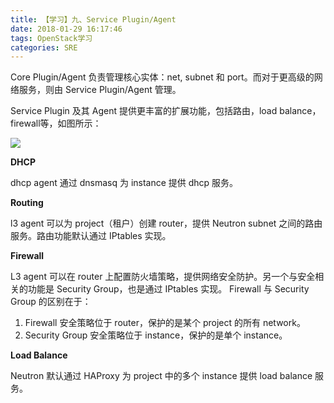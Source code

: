 ```yaml
---
title: 【学习】九、Service Plugin/Agent
date: 2018-01-29 16:17:46
tags: OpenStack学习
categories: SRE
---
```


Core Plugin/Agent 负责管理核心实体：net, subnet 和 port。而对于更高级的网络服务，则由 Service Plugin/Agent 管理。

<!-- more -->

Service Plugin 及其 Agent 提供更丰富的扩展功能，包括路由，load balance，firewall等，如图所示：

![](http://mmbiz.qpic.cn/mmbiz/Hia4HVYXRicqHiabflAkZBcRNYx9pp6lLvQicoW9Cfticpriaa0dmXlUrQHwpSsySFpyibFu3TVYMFfuq5NFfX85vJLVQ/640?wx_fmt=png&tp=webp&wxfrom=5&wx_lazy=1)

**DHCP**

dhcp agent 通过 dnsmasq 为 instance 提供 dhcp 服务。

**Routing**

l3 agent 可以为 project（租户）创建 router，提供 Neutron subnet 之间的路由服务。路由功能默认通过 IPtables 实现。

**Firewall**

L3 agent 可以在 router 上配置防火墙策略，提供网络安全防护。另一个与安全相关的功能是 Security Group，也是通过 IPtables 实现。 Firewall 与 Security Group 的区别在于：

1. Firewall 安全策略位于 router，保护的是某个 project 的所有 network。
2. Security Group 安全策略位于 instance，保护的是单个 instance。

**Load Balance**

Neutron 默认通过 HAProxy 为 project 中的多个 instance 提供 load balance 服务。